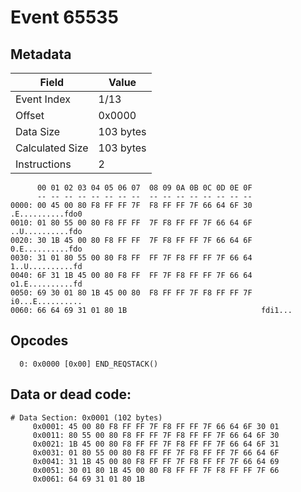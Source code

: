 # Event 65535

## Metadata

| Field           | Value     |
|-----------------|-----------|
| Event Index     | 1/13      |
| Offset          | 0x0000    |
| Data Size       | 103 bytes |
| Calculated Size | 103 bytes |
| Instructions    | 2         |

```
      00 01 02 03 04 05 06 07  08 09 0A 0B 0C 0D 0E 0F
      -- -- -- -- -- -- -- --  -- -- -- -- -- -- -- --
0000: 00 45 00 80 F8 FF FF 7F  F8 FF FF 7F 66 64 6F 30  .E..........fdo0
0010: 01 80 55 00 80 F8 FF FF  7F F8 FF FF 7F 66 64 6F  ..U..........fdo
0020: 30 1B 45 00 80 F8 FF FF  7F F8 FF FF 7F 66 64 6F  0.E..........fdo
0030: 31 01 80 55 00 80 F8 FF  FF 7F F8 FF FF 7F 66 64  1..U..........fd
0040: 6F 31 1B 45 00 80 F8 FF  FF 7F F8 FF FF 7F 66 64  o1.E..........fd
0050: 69 30 01 80 1B 45 00 80  F8 FF FF 7F F8 FF FF 7F  i0...E..........
0060: 66 64 69 31 01 80 1B                              fdi1...         
```

## Opcodes

```
  0: 0x0000 [0x00] END_REQSTACK()
```

## Data or dead code:

```
# Data Section: 0x0001 (102 bytes)
     0x0001: 45 00 80 F8 FF FF 7F F8 FF FF 7F 66 64 6F 30 01
     0x0011: 80 55 00 80 F8 FF FF 7F F8 FF FF 7F 66 64 6F 30
     0x0021: 1B 45 00 80 F8 FF FF 7F F8 FF FF 7F 66 64 6F 31
     0x0031: 01 80 55 00 80 F8 FF FF 7F F8 FF FF 7F 66 64 6F
     0x0041: 31 1B 45 00 80 F8 FF FF 7F F8 FF FF 7F 66 64 69
     0x0051: 30 01 80 1B 45 00 80 F8 FF FF 7F F8 FF FF 7F 66
     0x0061: 64 69 31 01 80 1B
```
